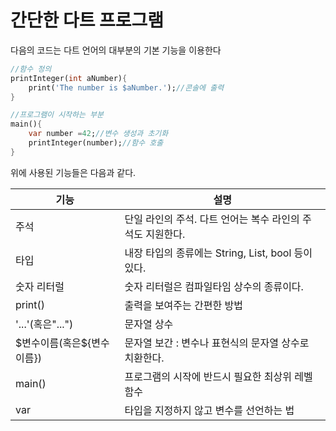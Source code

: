 # 간단한 다트 프로그램

다음의 코드는 다트 언어의 대부분의 기본 기능을 이용한다

```dart
//함수 정의
printInteger(int aNumber){
    print('The number is $aNumber.');//콘솔에 출력
}

//프로그램이 시작하는 부분
main(){
    var number =42;//변수 생성과 초기화
    printInteger(number);//함수 호출
}
```

위에 사용된 기능들은 다음과 같다.

| 기능             | 설명                                    |
| -------------- | ------------------------------------- |
| 주석             | 단일 라인의 주석. 다트 언어는 복수 라인의 주석도 지원한다.    |
| 타입             | 내장 타입의 종류에는 String, List, bool 등이 있다. |
| 숫자 리터럴         | 숫자 리터럴은 컴파일타임 상수의 종류이다.               |
| print()        | 출력을 보여주는 간편한 방법                       |
| '...'(혹은"...") | 문자열 상수                                |
|\$변수이름(혹은${변수이름})|문자열 보간 : 변수나 표현식의 문자열 상수로 치환한다.|
|main()|프로그램의 시작에 반드시 필요한 최상위 레벨 함수
|var |타입을 지정하지 않고 변수를 선언하는 법